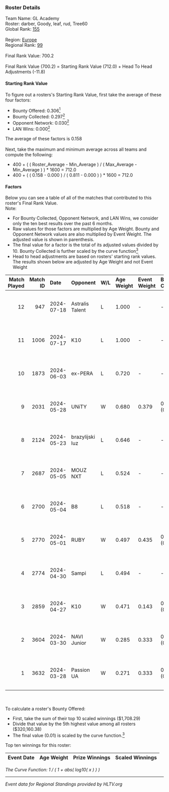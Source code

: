 ### Roster Details<br />
Team Name: GL Academy<br />
Roster: darber, Goody, leaf, rud, Tree60<br />
Global Rank: [155](../standings_global_2024_08_14.md)<br />
<br />
Region: [Europe]( ../standings_europe_2024_08_14.md)<br />
Regional Rank: [99]( ../standings_europe_2024_08_14.md)<br />
<br />
Final Rank Value:  700.2<br />
<br />
Final Rank Value (700.2) = Starting Rank Value (712.0) + Head To Head Adjustments (-11.8)<br />

#### Starting Rank Value<br />
To figure out a rosters's Starting Rank Value, first take the average of these four factors:<br />
- Bounty Offered: 0.306[<sup>1</sup>](#table2)
- Bounty Collected: 0.297[<sup>2</sup>](#table1)
- Opponent Network: 0.030[<sup>2</sup>](#table1)
- LAN Wins: 0.000[<sup>2</sup>](#table1)

The average of these factors is 0.158<br />
<br />
Next, take the maximum and minimum average across all teams and compute the following:<br />
- 400 + ( ( Roster_Average - Min_Average ) / ( Max_Average - Min_Average ) ) * 1600 = 712.0
- 400 + ( ( 0.158 - 0.000 ) / ( 0.811 - 0.000 ) ) * 1600 = 712.0


#### Factors<br />
Below you can see a table of all of the matches that contributed to this roster's Final Rank Value.<br />
Note:<br />

- For Bounty Collected, Opponent Network, and LAN Wins, we consider only the ten best results over the past 6 months.
- Raw values for those factors are multiplied by Age Weight. Bounty and Opponent Network values are also multiplied by Event Weight. The adjusted value is shown in parenthesis.
- The final value for a factor is the total of its adjusted values divided by 10. Bounty Collected is further scaled by the curve function[<sup>3</sup>](#curveFunction)
- Head to head adjustments are based on rosters' starting rank values. The results shown below are adjusted by Age Weight and not Event Weight
<span id="table1"></span><br />


| Match Played | Match ID | Date       | Opponent        | W/L | Age Weight | Event Weight | Bounty Collected | Opponent Network | LAN Wins  | H2H Adj. | Roster                           |
| -: | -: | :- | :- | :- | :- | :- | :- | :- | :- | -: | :- |
|           12 |      947 | 2024-07-18 | Astralis Talent | L   | 1.000      | -            | -                | -                | -         |   -16.18 | darber, Goody, leaf, rud, Tree60 |
|           11 |     1006 | 2024-07-17 | K10             | L   | 1.000      | -            | -                | -                | -         |   -17.13 | darber, Goody, leaf, rud, Tree60 |
|           10 |     1873 | 2024-06-03 | ex-PERA         | L   | 0.720      | -            | -                | -                | -         |    -5.63 | darber, Goody, leaf, rud, Tree60 |
|            9 |     2031 | 2024-05-28 | UNiTY           | W   | 0.680      | 0.379        | 0.032 (0.008)    | 0.350 (0.090)    | 0 (0.000) |    16.03 | darber, Goody, leaf, rud, Tree60 |
|            8 |     2124 | 2024-05-23 | brazylijski luz | L   | 0.646      | -            | -                | -                | -         |    -8.10 | darber, Goody, leaf, rud, Tree60 |
|            7 |     2687 | 2024-05-05 | MOUZ NXT        | L   | 0.524      | -            | -                | -                | -         |    -2.99 | darber, Goody, leaf, rud, shadiy |
|            6 |     2700 | 2024-05-04 | B8              | L   | 0.518      | -            | -                | -                | -         |    -2.81 | darber, Goody, leaf, rud, shadiy |
|            5 |     2770 | 2024-05-01 | RUBY            | W   | 0.497      | 0.435        | 0.089 (0.019)    | 0.453 (0.098)    | 0 (0.000) |    11.49 | darber, Goody, leaf, rud, shadiy |
|            4 |     2774 | 2024-04-30 | Sampi           | L   | 0.494      | -            | -                | -                | -         |    -4.52 | darber, Goody, leaf, rud, sSen   |
|            3 |     2859 | 2024-04-27 | K10             | W   | 0.471      | 0.143        | 0.007 (0.000)    | 0.123 (0.008)    | 0 (0.000) |     6.33 | darber, Goody, leaf, rud, sSen   |
|            2 |     3604 | 2024-03-30 | NAVI Junior     | W   | 0.285      | 0.333        | 0.003 (0.000)    | 0.102 (0.010)    | 0 (0.000) |     4.33 | darber, Goody, leaf, nestee, rud |
|            1 |     3632 | 2024-03-28 | Passion UA      | W   | 0.271      | 0.333        | 0.168 (0.015)    | 1.000 (0.090)    | 0 (0.000) |     7.41 | darber, Goody, leaf, nestee, rud |

<br />
<span id="table2"></span><br />
To calculate a roster's Bounty Offered:<br />

- First, take the sum of their top 10 scaled winnings ($1,708.29)
- Divide that value by the 5th highest value among all rosters ($320,160.38)
- The final value (0.01) is scaled by the curve function.[<sup>3</sup>](#curveFunction)

Top ten winnings for this roster:<br />

| Event Date | Age Weight | Prize Winnings | Scaled Winnings |
| :- | -: | :- | :- |


<span id="curveFunction"></span>_The Curve Function: 1 / ( 1 + abs( log10( x ) ) )_<br />

---
_Event data for Regional Standings provided by HLTV.org_<br />

